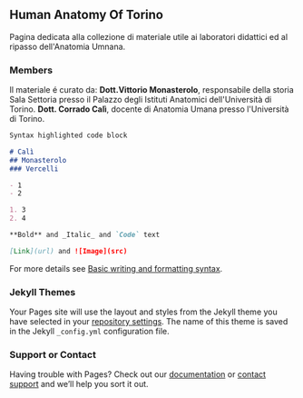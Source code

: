 ## Human Anatomy Of Torino

Pagina dedicata alla collezione di materiale utile ai laboratori didattici ed al ripasso dell'Anatomia Umnana.

### Members

Il materiale é curato da:
**Dott.Vittorio Monasterolo**, responsabile della storia Sala Settoria presso il Palazzo degli Istituti Anatomici dell'Università di Torino.
**Dott. Corrado Calì**, docente di Anatomia Umana presso l'Università di Torino.


```markdown
Syntax highlighted code block

# Calì
## Monasterolo
### Vercelli

- 1
- 2

1. 3
2. 4

**Bold** and _Italic_ and `Code` text

[Link](url) and ![Image](src)
```

For more details see [Basic writing and formatting syntax](https://docs.github.com/en/github/writing-on-github/getting-started-with-writing-and-formatting-on-github/basic-writing-and-formatting-syntax).

### Jekyll Themes

Your Pages site will use the layout and styles from the Jekyll theme you have selected in your [repository settings](https://github.com/menestrello82/humananatomyoftorino/settings/pages). The name of this theme is saved in the Jekyll `_config.yml` configuration file.

### Support or Contact

Having trouble with Pages? Check out our [documentation](https://docs.github.com/categories/github-pages-basics/) or [contact support](https://support.github.com/contact) and we’ll help you sort it out.
